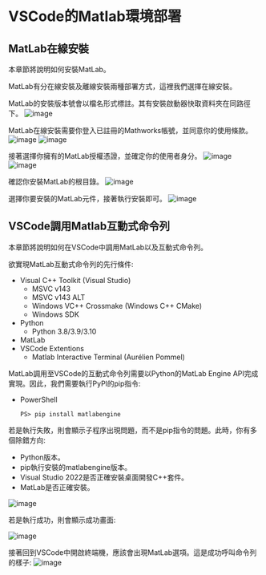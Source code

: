 # VSCode的Matlab環境部署

## MatLab在線安裝

本章節將說明如何安裝MatLab。

MatLab有分在線安裝及離線安裝兩種部署方式，這裡我們選擇在線安裝。

MatLab的安裝版本號會以檔名形式標註。其有安裝啟動器快取資料夾在同路徑下。
![image](https://github.com/TaiXeflar/vscode_build_sample_repos/blob/main/Markdown_Readme/Fetch_Pics/vscode_matlab_1.png)

MatLab在線安裝需要你登入已註冊的Mathworks帳號，並同意你的使用條款。
![image](https://github.com/TaiXeflar/vscode_build_sample_repos/blob/main/Markdown_Readme/Fetch_Pics/vscode_matlab_2.png)
![image](https://github.com/TaiXeflar/vscode_build_sample_repos/blob/main/Markdown_Readme/Fetch_Pics/vscode_matlab_3.png)

接著選擇你擁有的MatLab授權憑證，並確定你的使用者身分。
![image](https://github.com/TaiXeflar/vscode_build_sample_repos/blob/main/Markdown_Readme/Fetch_Pics/vscode_matlab_4.png)
![image](https://github.com/TaiXeflar/vscode_build_sample_repos/blob/main/Markdown_Readme/Fetch_Pics/vscode_matlab_5.png)

確認你安裝MatLab的根目錄。
![image](https://github.com/TaiXeflar/vscode_build_sample_repos/blob/main/Markdown_Readme/Fetch_Pics/vscode_matlab_6.png)

選擇你要安裝的MatLab元件，接著執行安裝即可。
![image](https://github.com/TaiXeflar/vscode_build_sample_repos/blob/main/Markdown_Readme/Fetch_Pics/vscode_matlab_7.png)

## VSCode調用Matlab互動式命令列

本章節將說明如何在VSCode中調用MatLab以及互動式命令列。

欲實現MatLab互動式命令列的先行條件:
 - Visual C++ Toolkit (Visual Studio)
     - MSVC v143
     - MSVC v143 ALT
     - Windows VC++ Crossmake (Windows C++ CMake)
     - Windows SDK
 - Python
     - Python 3.8/3.9/3.10
 - MatLab
 - VSCode Extentions
     - Matlab Interactive Terminal (Aurélien Pommel)

MatLab調用至VSCode的互動式命令列需要以Python的MatLab Engine API完成實現。因此，我們需要執行PyPl的pip指令:
 - PowerShell
     ```
     PS> pip install matlabengine
     ```

若是執行失敗，則會顯示子程序出現問題，而不是pip指令的問題。此時，你有多個除錯方向:
 - Python版本。
 - pip執行安裝的matlabengine版本。
 - Visual Studio 2022是否正確安裝桌面開發C++套件。
 - MatLab是否正確安裝。

![image](https://github.com/TaiXeflar/vscode_build_sample_repos/blob/main/Markdown_Readme/Fetch_Pics/vscode_matlab_engineAPI_py_debug.png)

若是執行成功，則會顯示成功畫面:

![image](https://github.com/TaiXeflar/vscode_build_sample_repos/blob/main/Markdown_Readme/Fetch_Pics/vscode_matlab_engineAPI_py_0.png)

接著回到VSCode中開啟終端機，應該會出現MatLab選項。這是成功呼叫命令列的樣子:
![image](https://github.com/TaiXeflar/vscode_build_sample_repos/blob/main/Markdown_Readme/Fetch_Pics/vscode_matlab_extention_terminal.png)
